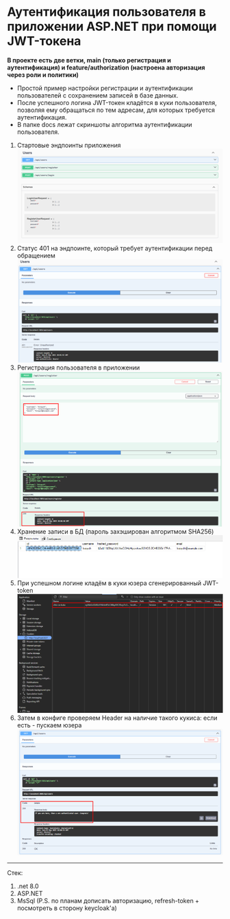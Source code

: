# Аутентификация пользователя в приложении ASP\.NET при помощи JWT-токена

**В проекте есть две ветки, main (только регистрация и аутентификация) и feature/authorization (настроена авторизация через роли и политики)**

* Простой пример настройки регистрации и аутентификации пользователей с сохранением записей в базе данных.
* После успешного логина JWT-токен кладётся в куки пользователя, позволяя ему обращаться по тем адресам, для которых требуется аутентификация.
* В папке docs лежат скриншоты алгоритма аутентификации пользователя.

1. Стартовые эндпоинты приложения 
![endpoints](https://github.com/Qwepce/authentication_via_jwt/blob/main/docs/endpoints.png)
2. Статус 401 на эндпоинте, который требует аутентификации перед обращением
![unauthorized](https://github.com/Qwepce/authentication_via_jwt/blob/main/docs/status_401.png)
3. Регистрация пользователя в приложении
![register-user](https://github.com/Qwepce/authentication_via_jwt/blob/main/docs/register.png)
4. Хранение записи в БД (пароль захэширован алгоритмом SHA256)
![db-record](https://github.com/Qwepce/authentication_via_jwt/blob/main/docs/db_record.png)
5. При успешном логине кладём в куки юзера сгенерированный JWT-token
![new-cookies](https://github.com/Qwepce/authentication_via_jwt/blob/main/docs/added_cookies.png)
6. Затем в конфиге проверяем Header на наличие такого кукиса: если есть - пускаем юзера
![status-200](https://github.com/Qwepce/authentication_via_jwt/blob/main/docs/status_200.png)
***
Стек:
1. \.net 8.0
2. ASP\.NET
3. MsSql
(P.S. по планам дописать авторизацию, refresh-token + посмотреть в сторону keycloak'a)
